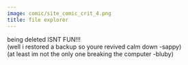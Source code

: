 ```yaml
---
image: comic/site_comic_crit_4.png
title: file explorer
---
```

being deleted ISNT FUN!!!  
(well i restored a backup so youre revived calm down -sappy)  
(at least im not the only one breaking the computer -bluby)

